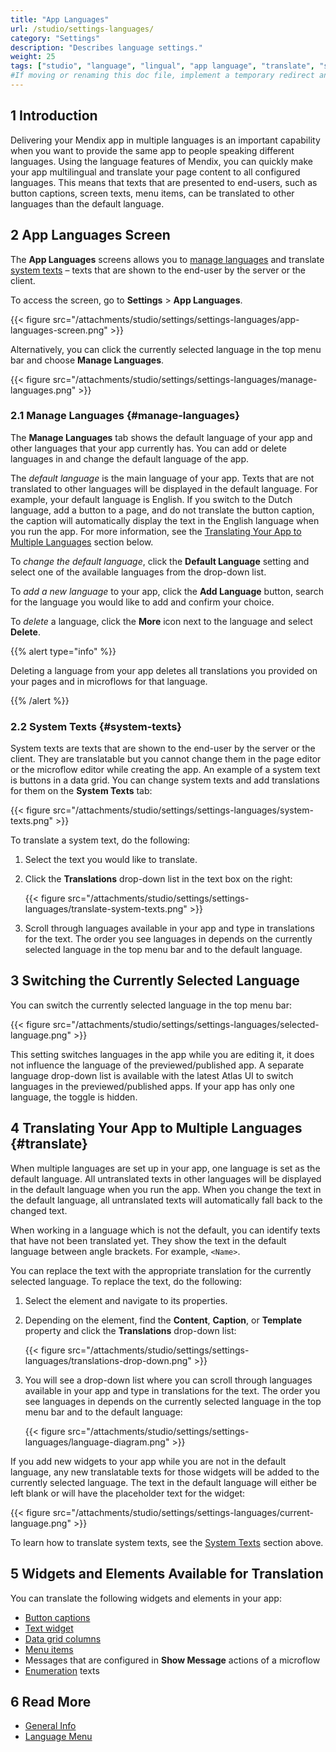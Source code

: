 ```yaml
---
title: "App Languages"
url: /studio/settings-languages/
category: "Settings"
description: "Describes language settings."
weight: 25
tags: ["studio", "language", "lingual", "app language", "translate", "system texts"]
#If moving or renaming this doc file, implement a temporary redirect and let the respective team know they should update the URL in the product. See Mapping to Products for more details.
---
```


## 1 Introduction 

Delivering your Mendix app in multiple languages is an important capability when you want to provide the same app to people speaking different languages. Using the language features of Mendix, you can quickly make your app multilingual and translate your page content to all configured languages. This means that texts that are presented to end-users, such as button captions, screen texts, menu items, can be translated to other languages than the default language.  

## 2 App Languages Screen

The **App Languages** screens allows you to [manage languages](#manage-languages) and translate [system texts](##system-texts) – texts that are shown to the end-user by the server or the client. 

To access the screen, go to **Settings** > **App Languages**.  

{{< figure src="/attachments/studio/settings/settings-languages/app-languages-screen.png" >}}

Alternatively, you can click the currently selected language in the top menu bar and choose **Manage Languages**. 

{{< figure src="/attachments/studio/settings/settings-languages/manage-languages.png" >}}

### 2.1 Manage Languages {#manage-languages}

The **Manage Languages** tab shows the default language of your app and other languages that your app currently has. You can add or delete languages in and change the default language of the app.

The *default language* is the main language of your app. Texts that are not translated to other languages will be displayed in the default language. For example, your default language is English. If you switch to the Dutch language, add a button to a page, and do not translate the button caption, the caption will automatically display the text in the English language when you run the app. For more information, see the [Translating Your App to Multiple Languages](#translate) section below. 

To *change the default language*, click the **Default Language** setting and select one of the available languages from the drop-down list.

To *add a new language* to your app, click the **Add Language** button, search for the language you would like to add and confirm your choice.

To *delete* a language, click the **More** icon next to the language and select **Delete**. 

{{% alert type="info" %}}

Deleting a language from your app deletes all translations you provided on your pages and in microflows for that language.

{{% /alert %}}

### 2.2 System Texts {#system-texts}

System texts are texts that are shown to the end-user by the server or the client. They are translatable but you cannot change them in the page editor or the microflow editor while creating the app. An example of a system text is buttons in a data grid. You can change system texts and add translations for them on the **System Texts** tab: 

{{< figure src="/attachments/studio/settings/settings-languages/system-texts.png" >}}

To translate a system text, do the following:

1. Select the text you would like to translate.

2. Click the **Translations** drop-down list in the text box on the right:

    {{< figure src="/attachments/studio/settings/settings-languages/translate-system-texts.png" >}}

3. Scroll through languages available in your app and type in translations for the text. The order you see languages in depends on the currently selected language in the top menu bar and to the default language.

## 3 Switching the Currently Selected Language

You can switch the currently selected language in the top menu bar:

{{< figure src="/attachments/studio/settings/settings-languages/selected-language.png" >}}

This setting switches languages in the app while you are editing it, it does not influence the language of the previewed/published app. A separate language drop-down list is available with the latest Atlas UI to switch languages in the previewed/published apps. If your app has only one language, the toggle is hidden. 

## 4 Translating Your App to Multiple Languages {#translate}

When multiple languages are set up in your app, one language is set as the default language. All untranslated texts in other languages will be displayed in the default language when you run the app. When you change the text in the default language, all untranslated texts will automatically fall back to the changed text. 

When working in a language which is not the default, you can identify texts that have not been translated yet. They show the text in the default language between angle brackets. For example, `<Name>`. 

You can replace the text with the appropriate translation for the currently selected language. To replace the text, do the following:

1. Select the element and navigate to its properties. 

2. Depending on the element, find the **Content**, **Caption**, or **Template** property and click the **Translations** drop-down list:

   {{< figure src="/attachments/studio/settings/settings-languages/translations-drop-down.png" >}}

3. You will see a drop-down list where you can scroll through languages available in your app and type in translations for the text. The order you see languages in depends on the currently selected language in the top menu bar and to the default language:

   {{< figure src="/attachments/studio/settings/settings-languages/language-diagram.png" >}}   

If you add new widgets to your app while you are not in the default language, any new translatable texts for those widgets will be added to the currently selected language. The text in the default language will either be left blank or will have the placeholder text for the widget:

{{< figure src="/attachments/studio/settings/settings-languages/current-language.png" >}}   

To learn how to translate system texts, see the [System Texts](#system-texts) section above.


## 5 Widgets and Elements Available for Translation

You can translate the following widgets and elements in your app:

* [Button captions](/studio/page-editor-widgets-buttons/#general)
* [Text widget](/studio/page-editor-widgets-text/#content)
* [Data grid columns](/studio/page-editor-data-grid/#grid-columns)
* [Menu items](/studio/navigation/#properties-of-menu-items)
* Messages that are configured in **Show Message** actions of a microflow
* [Enumeration](/studio/domain-models-enumeration/) texts

## 6 Read More

* [General Info](/studio/general/)
* [Language Menu](/refguide/translatable-texts/)
